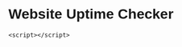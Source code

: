 <!DOCTYPE html>
<html lang="en">
<head>
    <meta charset="UTF-8">
    <meta name="viewport" content="width=device-width, initial-scale=1.0">
    <title>Website Uptime Checker</title>
    <style>
        body {
            font-family: Arial, sans-serif;
            max-width: 600px;
            margin: 0 auto;
            padding: 20px;
        }
        .status {
            margin-top: 20px;
            padding: 10px;
            border: 1px solid #ccc;
        }
    </style>
</head>
<body>
    <h1>Website Uptime Checker</h1>
    <div id="statusContainer"></div>

    <script></script>
</body>
</html>

